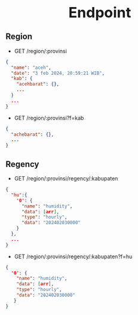 <div align="center" style="font-size: 4vw;font-weight: bold">Endpoint</div>

## Region

- GET /region/:provinsi

```json
{
  "name": "aceh",
  "date": "3 feb 2024, 20:59:21 WIB",
  "kab": {
    "acehbarat": {},
    ...
  }
  ...
}
```

- GET /region/:provinsi?f=kab

```json
{
  "achebarat": {},
  ...
}
```

## Regency

- GET /region/:provinsi/regency/:kabupaten

```json
{
  "hu":{
    '0': {
      "name": "humidity",
      "data": [arr],
      "type": "hourly",
      "data": "202402030000"
    }
  },
  ...
}
```

- GET /region/:provinsi/regency/:kabupaten?f=hu

```json
{
  '0': {
    "name": "humidity",
    "data": [arr],
    "type": "hourly",
    "data": "202402030000"
   }
}
```
